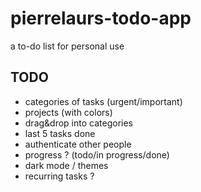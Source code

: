 # pierrelaurs-todo-app
a to-do list for personal use

## TODO
* categories of tasks (urgent/important)
* projects (with colors)
* drag&drop into categories
* last 5 tasks done
* authenticate other people
* progress ? (todo/in progress/done)
* dark mode / themes
* recurring tasks ?